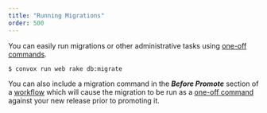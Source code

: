 ```yaml
---
title: "Running Migrations"
order: 500
---
```


You can easily run migrations or other administrative tasks using [one-off commands](/docs/one-off-commands/).

    $ convox run web rake db:migrate
    
You can also include a migration command in the ***Before Promote*** section of a [workflow](/console/workflows) which will cause the migration to be run as a [one-off command](/docs/one-off-commands/) against your new release prior to promoting it.
